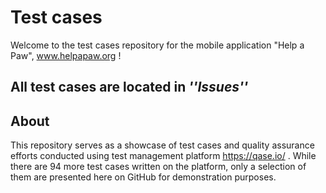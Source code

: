 # Test cases

Welcome to the test cases repository for the mobile application "Help a Paw", www.helpapaw.org !

## **All test cases are located in _''Issues''_**

## About

This repository serves as a showcase of test cases and quality assurance efforts conducted using test management platform https://qase.io/ . While there are 94 more test cases written on the platform, only a selection of them are presented here on GitHub for demonstration purposes.
